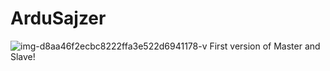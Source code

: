 # ArduSajzer
![img-d8aa46f2ecbc8222ffa3e522d6941178-v](https://user-images.githubusercontent.com/20823082/40268385-a12f6edc-5b6c-11e8-82f4-4bc83951e25e.jpg)
First version of Master and Slave!
